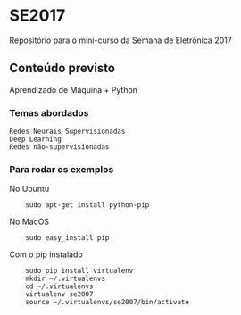 # SE2017
Repositório para o mini-curso da Semana de Eletrônica 2017

## Conteúdo previsto

Aprendizado de Máquina + Python

### Temas abordados
	Redes Neurais Supervisionadas
	Deep Learning
	Redes não-supervisionadas

### Para rodar os exemplos
No Ubuntu
```
	sudo apt-get install python-pip
```
No MacOS
```
	sudo easy_install pip
```
Com o pip instalado

```
	sudo pip install virtualenv
	mkdir ~/.virtualenvs
	cd ~/.virtualenvs
	virtualenv se2007
	source ~/.virtualenvs/se2007/bin/activate
```


